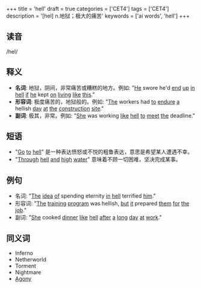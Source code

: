 +++
title = 'hell'
draft = true
categories = ['CET4']
tags = ['CET4']
description = '[hel] n.地狱；极大的痛苦'
keywords = ['ai words', 'hell']
+++

## 读音
/hel/

## 释义
- **名词**: 地狱，阴间，非常痛苦或糟糕的地方。例如: "[He](/post/he/) swore he'd [end](/post/end/) [up](/post/up/) [in](/post/in/) [hell](/post/hell/) [if](/post/if/) [he](/post/he/) kept [on](/post/on/) [living](/post/living/) [like](/post/like/) [this](/post/this/)."
- **形容词**: 极度痛苦的，地狱般的。例如: "[The](/post/the/) workers had [to](/post/to/) [endure](/post/endure/) [a](/post/a/) hellish [day](/post/day/) [at](/post/at/) [the](/post/the/) [construction](/post/construction/) [site](/post/site/)."
- **副词**: 极其，非常。例如: "[She](/post/she/) was working [like](/post/like/) [hell](/post/hell/) [to](/post/to/) [meet](/post/meet/) [the](/post/the/) deadline."

## 短语
- "[Go](/post/go/) [to](/post/to/) [hell](/post/hell/)" 是一种表达愤怒或不悦的粗鲁表达，意思是希望某人遭遇不幸。
- "[Through](/post/through/) [hell](/post/hell/) [and](/post/and/) [high](/post/high/) [water](/post/water/)" 意味着不顾一切困难，坚决完成某事。

## 例句
- 名词: "[The](/post/the/) [idea](/post/idea/) [of](/post/of/) spending eternity [in](/post/in/) [hell](/post/hell/) terrified [him](/post/him/)."
- 形容词: "[The](/post/the/) [training](/post/training/) [program](/post/program/) was hellish, [but](/post/but/) [it](/post/it/) prepared [them](/post/them/) [for](/post/for/) [the](/post/the/) [job](/post/job/)."
- 副词: "[She](/post/she/) cooked [dinner](/post/dinner/) [like](/post/like/) [hell](/post/hell/) [after](/post/after/) [a](/post/a/) [long](/post/long/) [day](/post/day/) [at](/post/at/) [work](/post/work/)."

## 同义词
- Inferno
- Netherworld
- Torment
- Nightmare
- [Agony](/post/agony/)
